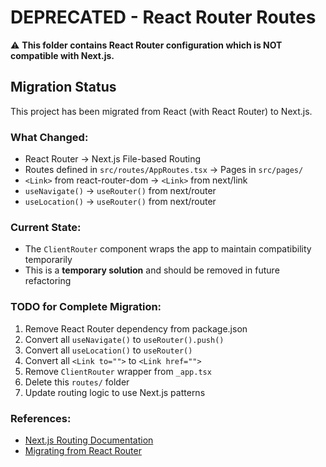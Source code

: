 # DEPRECATED - React Router Routes

⚠️ **This folder contains React Router configuration which is NOT compatible with Next.js.**

## Migration Status
This project has been migrated from React (with React Router) to Next.js.

### What Changed:
- React Router → Next.js File-based Routing
- Routes defined in `src/routes/AppRoutes.tsx` → Pages in `src/pages/`
- `<Link>` from react-router-dom → `<Link>` from next/link
- `useNavigate()` → `useRouter()` from next/router
- `useLocation()` → `useRouter()` from next/router

### Current State:
- The `ClientRouter` component wraps the app to maintain compatibility temporarily
- This is a **temporary solution** and should be removed in future refactoring

### TODO for Complete Migration:
1. Remove React Router dependency from package.json
2. Convert all `useNavigate()` to `useRouter().push()`
3. Convert all `useLocation()` to `useRouter()`
4. Convert all `<Link to="">` to `<Link href="">`
5. Remove `ClientRouter` wrapper from `_app.tsx`
6. Delete this `routes/` folder
7. Update routing logic to use Next.js patterns

### References:
- [Next.js Routing Documentation](https://nextjs.org/docs/routing/introduction)
- [Migrating from React Router](https://nextjs.org/docs/migrating/from-react-router)

